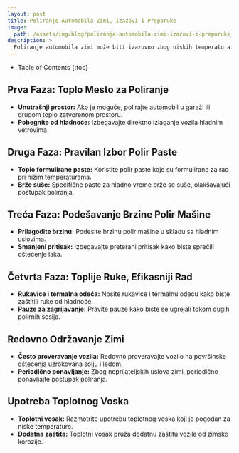 ```yaml
---
layout: post
title: Poliranje Automobila Zimi, Izazovi i Preporuke
image: 
  path: /assets/img/blog/poliranje-automobila-zimi-izazovi-i-preporuke_poliranje-auta-ba.png
description: >
  Poliranje automobila zimi može biti izazovno zbog niskih temperatura. Na PoliranjeAutа.ba saznajte kako efikasno polirati vozilo tokom hladnih meseci uz korisne preporuke.
---
```



- Table of Contents
{:toc}


## Prva Faza: Toplo Mesto za Poliranje

- **Unutrašnji prostor:** Ako je moguće, polirajte automobil u garaži ili drugom toplo zatvorenom prostoru.
- **Pobegnite od hladnoće:** Izbegavajte direktno izlaganje vozila hladnim vetrovima.

## Druga Faza: Pravilan Izbor Polir Paste

- **Toplo formulirane paste:** Koristite polir paste koje su formulirane za rad pri nižim temperaturama.
- **Brže suše:** Specifične paste za hladno vreme brže se suše, olakšavajući postupak poliranja.

## Treća Faza: Podešavanje Brzine Polir Mašine

- **Prilagodite brzinu:** Podesite brzinu polir mašine u skladu sa hladnim uslovima.
- **Smanjeni pritisak:** Izbegavajte preterani pritisak kako biste sprečili oštećenje laka.

## Četvrta Faza: Toplije Ruke, Efikasniji Rad

- **Rukavice i termalna odeća:** Nosite rukavice i termalnu odeću kako biste zaštitili ruke od hladnoće.
- **Pauze za zagrijavanje:** Pravite pauze kako biste se ugrejali tokom dugih polirnih sesija.

## Redovno Održavanje Zimi

- **Često proveravanje vozila:** Redovno proveravajte vozilo na površinske oštećenja uzrokovana solju i ledom.
- **Periodično ponavljanje:** Zbog neprijateljskih uslova zimi, periodično ponavljajte postupak poliranja.

## Upotreba Toplotnog Voska

- **Toplotni vosak:** Razmotrite upotrebu toplotnog voska koji je pogodan za niske temperature.
- **Dodatna zaštita:** Toplotni vosak pruža dodatnu zaštitu vozila od zimske korozije.